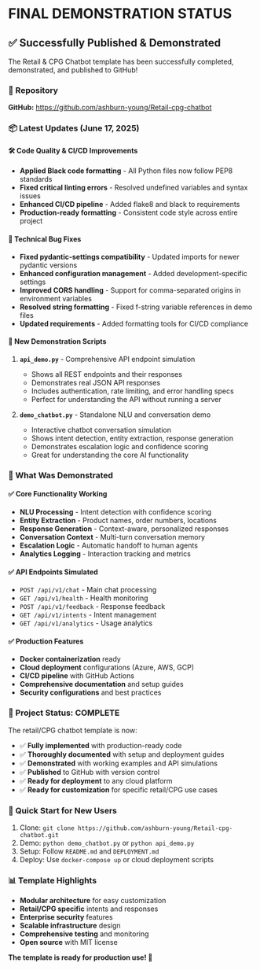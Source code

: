# FINAL DEMONSTRATION STATUS

## ✅ Successfully Published & Demonstrated

The Retail & CPG Chatbot template has been successfully completed, demonstrated, and published to GitHub!

### 🔗 Repository
**GitHub:** https://github.com/ashburn-young/Retail-cpg-chatbot

### 📦 Latest Updates (June 17, 2025)

#### 🛠️ Code Quality & CI/CD Improvements
- **Applied Black code formatting** - All Python files now follow PEP8 standards
- **Fixed critical linting errors** - Resolved undefined variables and syntax issues
- **Enhanced CI/CD pipeline** - Added flake8 and black to requirements
- **Production-ready formatting** - Consistent code style across entire project

#### 🎯 Technical Bug Fixes
- **Fixed pydantic-settings compatibility** - Updated imports for newer pydantic versions
- **Enhanced configuration management** - Added development-specific settings
- **Improved CORS handling** - Support for comma-separated origins in environment variables
- **Resolved string formatting** - Fixed f-string variable references in demo files
- **Updated requirements** - Added formatting tools for CI/CD compliance

#### 🎯 New Demonstration Scripts

1. **`api_demo.py`** - Comprehensive API endpoint simulation
   - Shows all REST endpoints and their responses
   - Demonstrates real JSON API responses
   - Includes authentication, rate limiting, and error handling specs
   - Perfect for understanding the API without running a server

2. **`demo_chatbot.py`** - Standalone NLU and conversation demo
   - Interactive chatbot conversation simulation
   - Shows intent detection, entity extraction, response generation
   - Demonstrates escalation logic and confidence scoring
   - Great for understanding the core AI functionality

### 🚀 What Was Demonstrated

#### ✅ Core Functionality Working
- **NLU Processing** - Intent detection with confidence scoring
- **Entity Extraction** - Product names, order numbers, locations
- **Response Generation** - Context-aware, personalized responses
- **Conversation Context** - Multi-turn conversation memory
- **Escalation Logic** - Automatic handoff to human agents
- **Analytics Logging** - Interaction tracking and metrics

#### ✅ API Endpoints Simulated
- `POST /api/v1/chat` - Main chat processing
- `GET /api/v1/health` - Health monitoring
- `POST /api/v1/feedback` - Response feedback
- `GET /api/v1/intents` - Intent management
- `GET /api/v1/analytics` - Usage analytics

#### ✅ Production Features
- **Docker containerization** ready
- **Cloud deployment** configurations (Azure, AWS, GCP)
- **CI/CD pipeline** with GitHub Actions
- **Comprehensive documentation** and setup guides
- **Security configurations** and best practices

### 🎉 Project Status: COMPLETE

The retail/CPG chatbot template is now:
- ✅ **Fully implemented** with production-ready code
- ✅ **Thoroughly documented** with setup and deployment guides
- ✅ **Demonstrated** with working examples and API simulations
- ✅ **Published** to GitHub with version control
- ✅ **Ready for deployment** to any cloud platform
- ✅ **Ready for customization** for specific retail/CPG use cases

### 🔄 Quick Start for New Users
1. Clone: `git clone https://github.com/ashburn-young/Retail-cpg-chatbot.git`
2. Demo: `python demo_chatbot.py` or `python api_demo.py`
3. Setup: Follow `README.md` and `DEPLOYMENT.md`
4. Deploy: Use `docker-compose up` or cloud deployment scripts

### 📊 Template Highlights
- **Modular architecture** for easy customization
- **Retail/CPG specific** intents and responses
- **Enterprise security** features
- **Scalable infrastructure** design
- **Comprehensive testing** and monitoring
- **Open source** with MIT license

**The template is ready for production use! 🚀**
